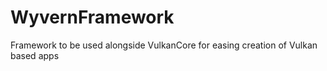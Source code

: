 # WyvernFramework
Framework to be used alongside VulkanCore for easing creation of Vulkan based apps
